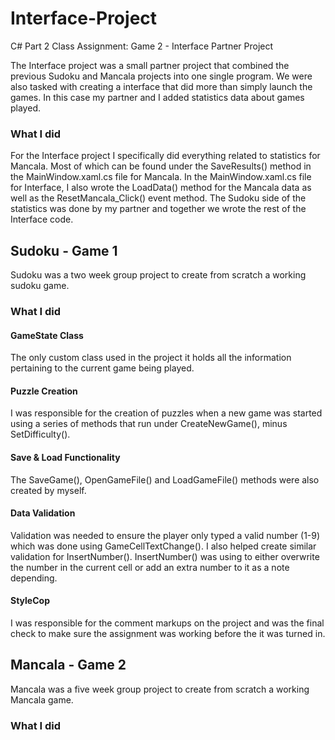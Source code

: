 # Interface-Project
C# Part 2 Class Assignment: Game 2 - Interface Partner Project

The Interface project was a small partner project that combined the previous Sudoku and Mancala projects into one single program. We were also tasked with creating a interface that did more than simply launch the games. In this case my partner and I added statistics data about games played.

### What I did
For the Interface project I specifically did everything related to statistics for Mancala. Most of which can be found under the SaveResults() method in the MainWindow.xaml.cs file for Mancala. In the MainWindow.xaml.cs file for Interface, I also wrote the LoadData() method for the Mancala data as well as the ResetMancala_Click() event method. The Sudoku side of the statistics was done by my partner and together we wrote the rest of the Interface code. 

## Sudoku - Game 1
Sudoku was a two week group project to create from scratch a working sudoku game.

### What I did

#### GameState Class
The only custom class used in the project it holds all the information pertaining to the current game being played. 

#### Puzzle Creation
I was responsible for the creation of puzzles when a new game was started using a series of methods that run under CreateNewGame(), minus SetDifficulty().

#### Save & Load Functionality 
The SaveGame(), OpenGameFile() and LoadGameFile() methods were also created by myself. 

#### Data Validation
Validation was needed to ensure the player only typed a valid number (1-9) which was done using GameCellTextChange(). I also helped create similar validation for InsertNumber(). InsertNumber() was using to either overwrite the number in the current cell or add an extra number to it as a note depending.

#### StyleCop 
I was responsible for the comment markups on the project and was the final check to make sure the assignment was working before the it was turned in.

## Mancala - Game 2
Mancala was a five week group project to create from scratch a working Mancala game.

### What I did
